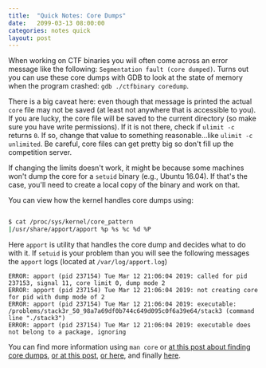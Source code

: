 ```yaml
---
title:  "Quick Notes: Core Dumps"
date:   2099-03-13 08:00:00
categories: notes quick
layout: post
---
```




When working on CTF binaries you will often come across an error
message like the following: `Segmentation fault (core dumped)`. Turns out you
can use these core dumps with GDB to look at the state of memory when the
program crashed: `gdb ./ctfbinary coredump`. 

There is a big caveat here: even though that message is printed the actual
`core` file may not be saved (at least not anywhere that is accessible to you).  
If you are lucky, the core file will be saved to the current directory (so make
sure you have write permissions). If it is not there, check if `ulimit -c`
returns `0`. If so, change that value to something reasonable...like `ulimit -c
unlimited`. Be careful, core files can get pretty big so don't fill up the
competition server.     

If changing the limits doesn't work, it might be because some machines won't
dump the core for a `setuid` binary (e.g., Ubuntu 16.04). If that's the case,
you'll need to create a local copy of the binary and work on that. 

You can view how the kernel handles core dumps using:

```bash

$ cat /proc/sys/kernel/core_pattern
|/usr/share/apport/apport %p %s %c %d %P
```  

Here `apport` is utility that handles the core dump and decides what to do with
it. If `setuid` is your problem than you will see the following messages the
`apport` logs (located at `/var/log/apport.log`)

```
ERROR: apport (pid 237154) Tue Mar 12 21:06:04 2019: called for pid 237153, signal 11, core limit 0, dump mode 2
ERROR: apport (pid 237154) Tue Mar 12 21:06:04 2019: not creating core for pid with dump mode of 2
ERROR: apport (pid 237154) Tue Mar 12 21:06:04 2019: executable: /problems/stack3r_50_98a7a69df0b744c649d095c0f6a39e64/stack3 (command line "./stack3")
ERROR: apport (pid 237154) Tue Mar 12 21:06:04 2019: executable does not belong to a package, ignoring

```

You can find more information using `man core` or [at this post about finding
core
dumps](https://askubuntu.com/questions/966407/where-do-i-find-the-core-dump-in-ubuntu-16-04lts),
[or at this
post](https://stackoverflow.com/questions/2065912/core-dumped-but-core-file-is-not-in-the-current-directory/),
[or
here](https://stackoverflow.com/questions/16048101/changing-location-of-core-dump),
and finally
[here](https://unix.stackexchange.com/questions/277331/segmentation-fault-core-dumped-to-where-what-is-it-and-why).
